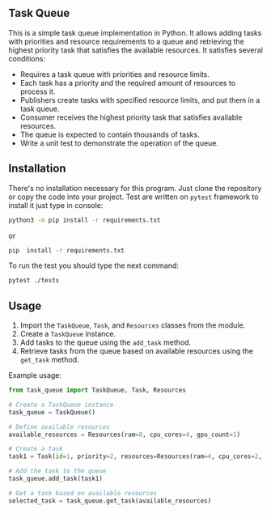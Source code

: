 ## Task Queue

This is a simple task queue implementation in Python. It allows adding tasks with priorities and resource requirements to a queue and retrieving the highest priority task that satisfies the available resources.
It satisfies several conditions:
* Requires a task queue with priorities and resource limits.
* Each task has a priority and the required amount of resources to process it.
* Publishers create tasks with specified resource limits, and put them in a task queue.
* Consumer receives the highest priority task that satisfies available resources.
* The queue is expected to contain thousands of tasks.
* Write a unit test to demonstrate the operation of the queue.

## Installation

There's no installation necessary for this program. Just clone the repository or copy the code into your project.
Test are written on `pytest` framework to install it just type in console:
```sh
python3 -m pip install -r requirements.txt
```
or
```sh
pip  install -r requirements.txt
```
To run the test you should type the next command:
```sh
pytest ./tests
```
## Usage

1. Import the `TaskQueue`, `Task`, and `Resources` classes from the module.
2. Create a `TaskQueue` instance.
3. Add tasks to the queue using the `add_task` method.
4. Retrieve tasks from the queue based on available resources using the `get_task` method.

Example usage:

```python
from task_queue import TaskQueue, Task, Resources

# Create a TaskQueue instance
task_queue = TaskQueue()

# Define available resources
available_resources = Resources(ram=8, cpu_cores=4, gpu_count=1)

# Create a task
task1 = Task(id=1, priority=2, resources=Resources(ram=4, cpu_cores=2, gpu_count=1), content="Task 1")

# Add the task to the queue
task_queue.add_task(task1)

# Get a task based on available resources
selected_task = task_queue.get_task(available_resources)
